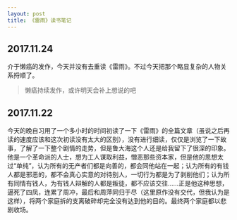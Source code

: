 ```yaml
---
layout: post
title: 《雷雨》读书笔记
---
```


2017.11.24
---
介于懒癌的发作，今天并没有去重读《雷雨》。不过今天把那个略显复杂的人物关系捋顺了。
> 懒癌持续发作，或许明天会补上想说的吧

2017.11.22
---

今天的晚自习用了一个多小时的时间初读了一下《雷雨》的全篇文章（虽说之后再读的速度应该和这次初读没有太大的区别），没有进行细读，仅仅是浏览了一下故事，了解了一下整个剧情的走势，但是鲁大海这个人还是给我留下了很深的印象。他是一个革命派的人士，想为工人谋取利益，憎恶那些资本家，但是他的思想太过“单纯”，认为所有的无产者们都是向善的，都会同他站在一起；认为所有的有钱人都是邪恶的，都不会真心实意的对待别人，一切行为都是为了剥削他们；认为所有同情有钱人，为有钱人辩解的人都是叛徒，都不应该交往……正是他这种思想，逼死了四凤，连累了周冲，最后和周萍同归于尽（这里原作没有交代，但我认为是这样），将两个家庭拆的支离破碎却完全没有达到他的目的。最终两个家庭都以悲剧收场。